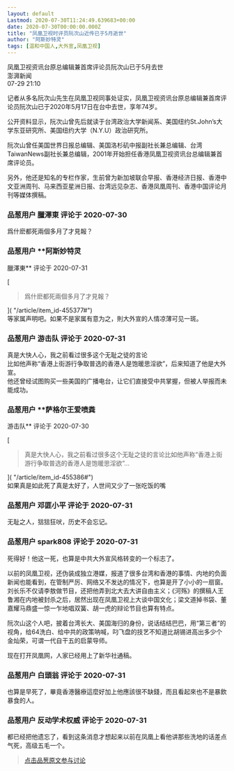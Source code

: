 ```yaml
---
layout: default
Lastmod: 2020-07-30T11:24:49.639683+00:00
date: 2020-07-30T00:00:00.000Z
title: "凤凰卫视时评员阮次山近传已于5月逝世"
author: "阿斯妙特灵"
tags: [温和中国人,大外宣,凤凰卫视]
---
```


凤凰卫视资讯台原总编辑兼首席评论员阮次山已于5月去世  
澎湃新闻  
07-29 21:10  
  
记者从多名阮次山先生在凤凰卫视同事处证实，凤凰卫视资讯台原总编辑兼首席评论员阮次山已于2020年5月17日在台中去世，享年74岁。  
  
公开资料显示，阮次山曾先后就读于台湾政治大学新闻系、美国纽约St.John’s大学东亚研究所、美国纽约大学（N.Y.U）政治研究所。  
  
阮次山曾任美国世界日报总编辑、美国洛杉矶中报副社长兼总编辑、台湾TaiwanNews副社长兼总编辑，2001年开始担任香港凤凰卫视资讯台总编辑兼首席评论员。  
  
另外，他还是知名的专栏作家，生前曾为新加坡联合早报、香港经济日报、香港中文亚洲周刊、马来西亚星洲日报、台湾远见杂志、香港凤凰周刊、香港中国评论月刊等媒体撰稿。

            
### 品葱用户 **臘澤東** 评论于 2020-07-30
        
爲什麽都死兩個多月了才見報？
        


            
### 品葱用户 **阿斯妙特灵 
臘澤東** 评论于 2020-07-31
        
[

> 爲什麽都死兩個多月了才見報？

]( "/article/item_id-455377#")  
等家属声明吧。如果不是家属有意为之，則大外宣的人情凉薄可见一斑。
        


            
### 品葱用户 **游击队** 评论于 2020-07-31
        
真是大快人心，我之前看过很多这个无耻之徒的言论  
比如他声称“香港上街游行争取普选的香港人是饱暖思淫欲”，后来知道了他是大外宣。  
他还曾经试图购买一些美国的广播电台，让它们直接受中共掌握，但被人举报而未能成功。
        


            
### 品葱用户 **萨格尔王爱喷粪 
游击队** 评论于 2020-07-30
        
[

> 真是大快人心，我之前看过很多这个无耻之徒的言论比如他声称“香港上街游行争取普选的香港人是饱暖思淫欲”...

]( "/article/item_id-455386#")  
如果真是如此死了真是太好了，人世间又少了一张吃饭的嘴
        


            
### 品葱用户 **邓匪小平** 评论于 2020-07-31
        
无耻之人，狺狺狂吠，历史不会忘记。
        


            
### 品葱用户 **spark808** 评论于 2020-07-31
        
死得好！他这一死，也算是中共大外宣风格转变的一个标志了。  
  
以前的凤凰卫视，还伪装成独立港媒，报道了很多台湾和香港的事情、内地的负面新闻也能看到，在管制严厉、网络又不发达的情况下，也算是开了小小的一扇窗。刘长乐不仅请李敖做节目，还把他弄到北大去大讲自由主义；《河殇》的撰稿人王鲁湘在内地被封杀之后，居然出现在凤凰卫视上大谈中国文化；梁文道掉书袋、董嘉耀马鼎盛一惊一乍地唱双簧、胡一虎的辩论节目也算有特点。  
  
阮次山这个人吧，披着台湾长大、美国海归的身份，说话结结巴巴，用“第三者”的视角，给64洗白、给中共的政策呐喊，叼飞盘的技艺不知道比胡锡进高出多少个金灿荣，可谓一代自干五的启蒙导师。  
  
现在打开凤凰网，人家已经用上了新华社通稿。
        


            
### 品葱用户 **白頭翁** 评论于 2020-07-31
        
也算是早死了，畢竟香港醫療這麼好加上他應該很不缺錢，而且看起來也不是暴飲暴食的人。
        


            
### 品葱用户 **反动学术权威** 评论于 2020-07-31
        
都已经把他遗忘了，看到这条消息才想起来以前在凤凰上看他讲那些洗地的话差点气死，高级五毛一个。
        






> [点击品葱原文参与讨论](https://pincong.rocks/article/22291)

